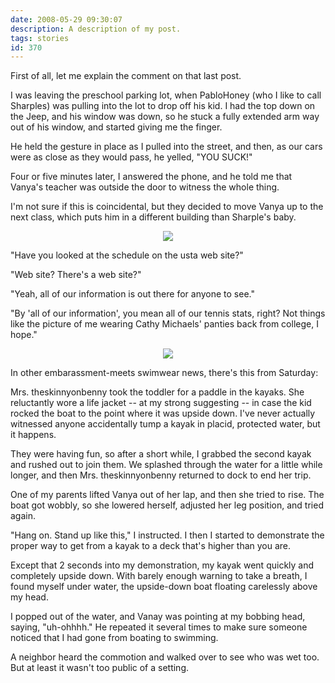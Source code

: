 ```yaml
---
date: 2008-05-29 09:30:07
description: A description of my post.
tags: stories
id: 370
---
```

First of all, let me explain the comment on that last post.

I was leaving the preschool parking lot, when  PabloHoney (who I like to call Sharples) was pulling into the lot to drop off his kid.  I had the top down on the Jeep, and his window was down, so he stuck a fully extended arm way out of his window, and started giving me the finger.

He held the gesture in place as I pulled into the street, and then, as our cars were as close as they would pass, he yelled, "YOU SUCK!"
<!--more-->
Four or five minutes later, I answered the phone, and he told me that Vanya's teacher was outside the door to witness the whole thing.

I'm not sure if this is coincidental, but they decided to move Vanya up to the next class, which puts him in a different building than Sharple's baby.

<center><img src="/img/greenline.gif"></center>

"Have you looked at the schedule on the usta web site?"

"Web site?  There's a web site?"

"Yeah, all of our information is out there for anyone to see."

"By 'all of our information', you mean all of our tennis stats, right?  Not things like the picture of me wearing Cathy Michaels' panties back from college, I hope."

<center><img src="/img/greenline.gif"></center>

In other embarassment-meets swimwear news, there's this from Saturday:

Mrs. theskinnyonbenny took the toddler for a paddle in the kayaks.  She reluctantly wore a life jacket -- at my strong suggesting -- in case the kid rocked the boat to the point where it was upside down.  I've never actually witnessed anyone accidentally tump a kayak in placid, protected water, but it happens.

They were having fun, so after a short while, I grabbed the second kayak and rushed out to join them.  We splashed through the water for a little while longer, and then Mrs. theskinnyonbenny returned to dock to end her trip.

One of my parents lifted Vanya out of her lap, and then she tried to rise.  The boat got wobbly, so she lowered herself, adjusted her leg position, and tried again.

"Hang on.  Stand up like this," I instructed.  I then I started to demonstrate the proper way to get from a kayak to a deck that's higher than you are.

Except that 2 seconds into my demonstration, my kayak went quickly and completely upside down.  With barely enough warning to take a breath, I found myself under water, the upside-down boat floating carelessly above my head.

I popped out of the water, and Vanay was pointing at my bobbing head, saying, "uh-ohhhh."  He repeated it several times to make sure someone noticed that I had gone from boating to swimming.

A neighbor heard the commotion and walked over to see who was wet too.  But at least it wasn't too public of a setting.